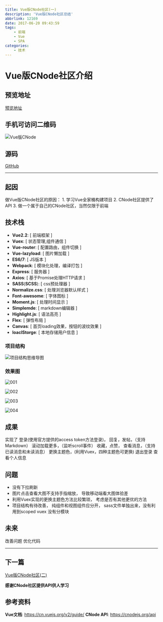 ```yaml
---
title: Vue版CNode社区(一)
description: 'Vue版CNode社区总结'
abbrlink: 12169
date: 2017-06-20 09:43:59
tags:
    - 前端
    - Vue
    - SPA
categories:
    - 技术
---
```




# Vue版CNode社区介绍



## 预览地址

[预览地址](http://ldqblog.me/vue-CNode/dist/#/)

## 手机可访问二维码

![Vue版CNode](http://ldqblog.me/vue-CNode/static/img/mobile.png)  

## 源码
[GitHub](https://github.com/LDQ-first/vue-CNode)


---

## 起因

做Vue版CNode社区的原因：
    1. 学习Vue全家桶构建项目
    2. CNode社区提供了API
    3. 做一个属于自己的CNode社区，当然仅限于前端

## 技术栈

* **Vue2.2**: [ 前端框架 ]
* **Vuex**: [ 状态管理,组件通信 ] 
* **Vue-router**: [ 配置路由，组件切换 ]
* **Vue-lazyload**: [ 图片懒加载 ]
* **ES6/7**: [ JS版本 ]
* **Webpack**: [ 模块化处理，编译打包 ]
* **Express**: [ 服务器 ]
* **Axios**: [ 基于Promise处理HTTP请求 ]
* **SASS**(**SCSS**): [ css预处理器 ]
* **Normalize.css**: [ 处理浏览器默认样式 ]
* **Font-awesome**: [ 字体图标 ]
* **Moment.js**: [ 处理时间显示 ]
* **Simplemde**: [ markdown编辑器 ]
* **Highlight.js**: [ 语法高亮 ]
* **Flex**: [ 弹性布局 ]
* **Canvas**: [ 首页loading效果，按钮的波纹效果 ]
* **loaclStorge**: [ 本地存储用户信息 ]



### 项目结构

![项目结构思维导图](http://ldqblog.me/vue-CNode/static/img/项目结构.jpg)



### 效果图

![001](http://ldqblog.me/vue-CNode/static/result/001.jpg)  

![002](http://ldqblog.me/vue-CNode/static/result/002.jpg)  

![003](http://ldqblog.me/vue-CNode/static/result/003.jpg)  

![004](http://ldqblog.me/vue-CNode/static/result/004.jpg)  


## 成果

实现了
登录(使用官方提供的access token方法登录)，
回复，发帖，（支持Markdown）
滚动加载更多，（监听scroll事件）
收藏，点赞，
查看消息，（支持已读消息和未读消息）
更换主题色，(利用Vuex，四种主题色可更换)
退出登录
查看个人信息





## 问题

- 没有下拉刷新
- 图片点击查看大图不支持手指缩放，
导致移动端看大图体验差
- 利用Vuex实现的更换主题色方法比较繁琐，
考虑是否有其他更优的方法
- 项目结构有待改善，
纯组件和视图组件应分开，
sass文件单独出来，没有利用到scoped
vuex 没有分模块



## 未来

改善问题
优化代码



---

## 下一篇
[Vue版CNode社区(二)](http://ldqblog.me/2017/06/22/Vue%E7%89%88CNode%E7%A4%BE%E5%8C%BA-%E4%BA%8C/)



**感谢CNode社区提供API供人学习**



## 参考资料


**Vue文档**: https://cn.vuejs.org/v2/guide/
**CNode API**: https://cnodejs.org/api



